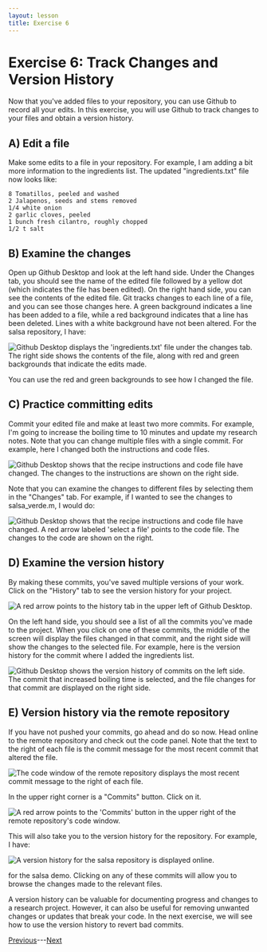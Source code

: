 ```yaml
---
layout: lesson
title: Exercise 6
---
```


# Exercise 6: Track Changes and Version History

Now that you've added files to your repository, you can use Github to record all your edits. In this exercise, you will use Github to track changes to your files and obtain a version history.

## A) Edit a file

Make some edits to a file in your repository. For example, I am adding a bit more information to the ingredients list. The updated "ingredients.txt" file now looks like:

```
8 Tomatillos, peeled and washed
2 Jalapenos, seeds and stems removed
1/4 white onion
2 garlic cloves, peeled
1 bunch fresh cilantro, roughly chopped
1/2 t salt
```

## B) Examine the changes

Open up Github Desktop and look at the left hand side. Under the Changes tab, you should see the name of the edited file followed by a yellow dot (which indicates the file has been edited). On the right hand side, you can see the contents of the edited file. Git tracks changes to each line of a file, and you can see those changes here. A green background indicates a line has been added to a file, while a red background indicates that a line has been deleted. Lines with a white background have not been altered. For the salsa repository, I have:

<img src="..\assets\images\track.png" alt="Github Desktop displays the 'ingredients.txt' file under the changes tab. The right side shows the contents of the file, along with red and green backgrounds that indicate the edits made." style="max-width:700px;display:block">

You can use the red and green backgrounds to see how I changed the file.

## C) Practice committing edits

Commit your edited file and make at least two more commits. For example, I'm going to increase the boiling time to 10 minutes and update my research notes. Note that you can change multiple files with a single commit. For example, here I changed both the instructions and code files.

<img src="..\assets\images\track2.png" alt="Github Desktop shows that the recipe instructions and code file have changed. The changes to the instructions are shown on the right side." style="max-width:700px;display:block">

Note that you can examine the changes to different files by selecting them in the "Changes" tab. For example, if I wanted to see the changes to salsa_verde.m, I would do:

<img src="..\assets\images\track3.png" alt="Github Desktop shows that the recipe instructions and code file have changed. A red arrow labeled 'select a file' points to the code file. The changes to the code are shown on the right." style="max-width:700px;display:block">

## D) Examine the version history

By making these commits, you've saved multiple versions of your work. Click on the "History" tab to see the version history for your project.

<img src="..\assets\images\history-tab.png" alt="A red arrow points to the history tab in the upper left of Github Desktop." style="max-width:700px;display:block">

On the left hand side, you should see a list of all the commits you've made to the project. When you click on one of these commits, the middle of the screen will display the files changed in that commit, and the right side will show the changes to the selected file. For example, here is the version history for the commit where I added the ingredients list.

<img src="..\assets\images\history1.png" alt="Github Desktop shows the version history of commits on the left side. The commit that increased boiling time is selected, and the file changes for that commit are displayed on the right side." style="max-width:700px;display:block">

## E) Version history via the remote repository

If you have not pushed your commits, go ahead and do so now. Head online to the remote repository and check out the code panel. Note that the text to the right of each file is the commit message for the most recent commit that altered the file.

<img src="..\assets\images\remote-history.png" alt="The code window of the remote repository displays the most recent commit message to the right of each file." style="max-width:700px;display:block">

In the upper right corner is a "Commits" button. Click on it.

<img src="..\assets\images\history-button.png" alt="A red arrow points to the 'Commits' button in the upper right of the remote repository's code window." style="max-width:700px;display:block">

This will also take you to the version history for the repository. For example, I have:

<img src="..\assets\images\remote-history2.png" alt="A version history for the salsa repository is displayed online." style="max-width:700px;display:block">

for the salsa demo. Clicking on any of these commits will allow you to browse the changes made to the relevant files.


A version history can be valuable for documenting progress and changes to a research project. However, it can also be useful for removing unwanted changes or updates that break your code. In the next exercise, we will see how to use the version history to revert bad commits.

[Previous](exercise-5)---[Next](exercise-7)

